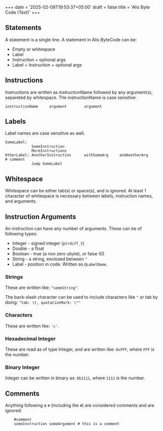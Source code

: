 +++
date = '2025-02-08T19:53:37+05:00'
draft = false
title = 'Alis Byte Code (Text)'
+++
## Statements

A statement is a single line. A statement in Alis ByteCode can be:

* Empty or whitespace
* Label
* Instruction + optional args
* Label + Instruction + optional args

## Instructions

Instructions are written as instructionName followed by any argument(s),
separeted by whitespace. The instructionName is case sensitive.

```
instructionName		argument		argument
```

## Labels

Label names are case sensitive as well.

```
SomeLabel:
			SomeInstruction
			MoreInstructions
OtherLabel: AnotherInstruction		withSomeArg		andAnotherArg		# comment
			Jump SomeLabel
```

## Whitespace

Whitespace can be either tab(s) or space(s), and is ignored.
At least 1 character of whitespace is necessary between labels, instruction
names, and arguments.

## Instruction Arguments

An instruction can have any number of arguments. These can be of following
types:

* Integer - signed integer (`ptrdiff_t`)
* Double - a float
* Boolean - true (a non zero ubyte), or false (0)
* String - a string, enclosed between `"`
* Label - position in code. Written as `@LabelName`.

### Strings

These are written like: `"someString"`.

The back-slash character can be used to include characters like `"` or tab by
doing: `"tab: \t, quotationMark: \""`

### Characters

These are written like: `'c'`.

### Hexadecimal Integer

These are read as of type Integer, and are written like: `0xFFF`, where `FFF`
is the number.

### Binary Integer

Integer can be written in binary as: `0b1111`, where `1111` is the number.

## Comments

Anything following a `#` (including the `#`) are considered comments and are
ignored:

```
	#comment
	someInstruction someArgument # this is a comment
```

